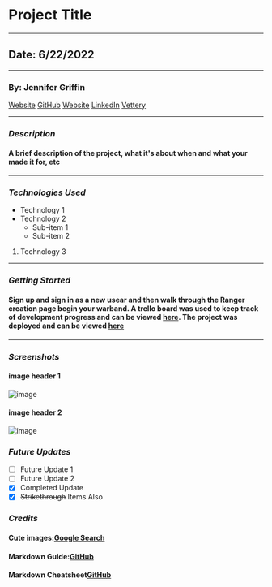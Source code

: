 # Project Title

---

## Date: 6/22/2022

---

### By: Jennifer Griffin

[Website](http://www.duckduckgo.com) [GitHub](https://github.com/jengriffin) [Website](http://www.duckduckgo.com) [LinkedIn](https://www.linkedin.com/in/jennifer-griffin-1223211b8/) [Vettery](http://www.duckduckgo.com)

---

### **_Description_**

#### **A brief description of the project, what it's about when and what your made it for, etc**

---

### **_Technologies Used_**

- Technology 1
- Technology 2
  - Sub-item 1
  - Sub-item 2

1. Technology 3

---

### **_Getting Started_**

#### **Sign up and sign in as a new usear and then walk through the Ranger creation page begin your warband. A trello board was used to keep track of development progress and can be viewed [here](http://www.duckduckgo.com). The project was deployed and can be viewed [here](http://www.duckduckgo.com)**

---

### **_Screenshots_**

#### **image header 1**

![image](https://cf.ltkcdn.net/dogs/images/orig/236742-1600x1030-cutest-puppy-videos.jpg)

#### **image header 2**

![image](https://i.pinimg.com/236x/58/17/92/58179279147d521b9bb10e16fb501e73--color-azul-polka-dot.jpg)

### **_Future Updates_**

- [ ] Future Update 1
- [ ] Future Update 2
- [x] Completed Update
- [x] ~~Strikethrough~~ Items Also

### **_Credits_**

#### **Cute images:[Google Search](http://www.duckduckgo.com)**

#### **Markdown Guide:[GitHub](https://github.com/jengriffin/u1_hw_markdown)**

#### **Markdown Cheatsheet[GitHub](https://github.com/jengriffin/u1_hw_markdown)**
